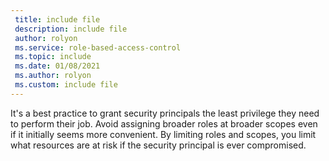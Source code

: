 ```yaml
---
 title: include file
 description: include file
 author: rolyon
 ms.service: role-based-access-control
 ms.topic: include
 ms.date: 01/08/2021
 ms.author: rolyon
 ms.custom: include file
---
```


It's a best practice to grant security principals the least privilege they need to perform their job. Avoid assigning broader roles at broader scopes even if it initially seems more convenient. By limiting roles and scopes, you limit what resources are at risk if the security principal is ever compromised.